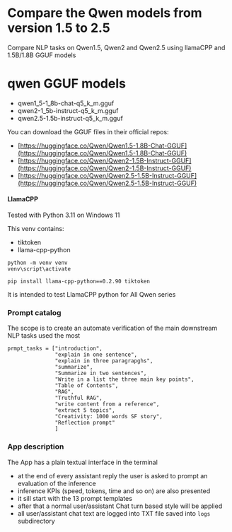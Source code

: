# Compare the Qwen models from version 1.5 to 2.5
Compare NLP tasks on Qwen1.5, Qwen2 and Qwen2.5 using llamaCPP and 1.5B/1.8B GGUF models

# qwen GGUF models
- qwen1_5-1_8b-chat-q5_k_m.gguf
- qwen2-1_5b-instruct-q5_k_m.gguf
- qwen2.5-1.5b-instruct-q5_k_m.gguf

You can download the GGUF files in their official repos:
- [https://huggingface.co/Qwen/Qwen1.5-1.8B-Chat-GGUF](https://huggingface.co/Qwen/Qwen1.5-1.8B-Chat-GGUF)
- [https://huggingface.co/Qwen/Qwen2-1.5B-Instruct-GGUF](https://huggingface.co/Qwen/Qwen2-1.5B-Instruct-GGUF)
- [https://huggingface.co/Qwen/Qwen2.5-1.5B-Instruct-GGUF](https://huggingface.co/Qwen/Qwen2.5-1.5B-Instruct-GGUF)

#### LlamaCPP 
Tested with Python 3.11 on Windows 11

This venv contains:
- tiktoken 
- llama-cpp-python
```
python -m venv venv
venv\script\activate

pip install llama-cpp-python==0.2.90 tiktoken
```

It is intended to test LlamaCPP python for All Qwen series


### Prompt catalog
The scope is to create an automate verification of the main downstream NLP tasks used the most
```
prmpt_tasks = ["introduction",
               "explain in one sentence",
               "explain in three paragrapghs",
               "summarize",
               "Summarize in two sentences",
               "Write in a list the three main key points",
               "Table of Contents",
               "RAG",
               "Truthful RAG",
               "write content from a reference",
               "extract 5 topics",
               "Creativity: 1000 words SF story",
               "Reflection prompt"
               ]
```

### App description
The App has a plain textual interface in the terminal
- at the end of every assistant reply the user is asked to prompt an evaluation of the inference
- inference KPIs (speed, tokens, time and so on) are also presented
- it sill start with the 13 prompt templates
- after that a normal user/assistant Chat turn based style will be applied
- all user/assistant chat text are logged into TXT file saved into `logs` subdirectory



